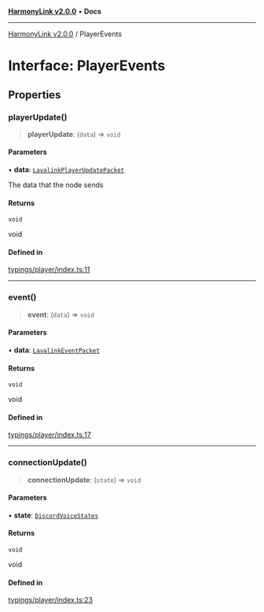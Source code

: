 [**HarmonyLink v2.0.0**](../README.md) • **Docs**

***

[HarmonyLink v2.0.0](../globals.md) / PlayerEvents

# Interface: PlayerEvents

## Properties

### playerUpdate()

> **playerUpdate**: (`data`) => `void`

#### Parameters

• **data**: [`LavalinkPlayerUpdatePacket`](LavalinkPlayerUpdatePacket.md)

The data that the node sends

#### Returns

`void`

void

#### Defined in

[typings/player/index.ts:11](https://github.com/Joniii11/HarmonyLink/blob/master/src/typings/player/index.ts#L11)

***

### event()

> **event**: (`data`) => `void`

#### Parameters

• **data**: [`LavalinkEventPacket`](../type-aliases/LavalinkEventPacket.md)

#### Returns

`void`

void

#### Defined in

[typings/player/index.ts:17](https://github.com/Joniii11/HarmonyLink/blob/master/src/typings/player/index.ts#L17)

***

### connectionUpdate()

> **connectionUpdate**: (`state`) => `void`

#### Parameters

• **state**: [`DiscordVoiceStates`](../enumerations/DiscordVoiceStates.md)

#### Returns

`void`

void

#### Defined in

[typings/player/index.ts:23](https://github.com/Joniii11/HarmonyLink/blob/master/src/typings/player/index.ts#L23)
